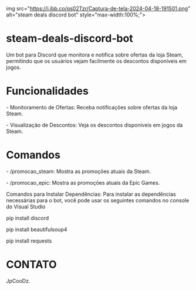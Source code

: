 img src="https://i.ibb.co/qs02Tzr/Captura-de-tela-2024-04-18-191501.png" alt="steam deals discord bot" style="max-width:100%;">

# steam-deals-discord-bot

Um bot para Discord que monitora e notifica sobre ofertas da loja Steam, permitindo que os usuários vejam facilmente os descontos disponíveis em jogos.

# Funcionalidades

<p>- Monitoramento de Ofertas: Receba notificações sobre ofertas da loja Steam.</p>
<p>- Visualização de Descontos: Veja os descontos disponíveis em jogos da Steam.</p>

# Comandos

<p>- /promocao_steam: Mostra as promoções atuais da Steam.</p>
<p>- /promocao_epic: Mostra as promoções atuais da Epic Games.</p>

Comandos para Instalar Dependências: Para instalar as dependências necessárias para o bot, você pode usar os seguintes comandos no console do Visual Studio

<p>pip install discord</p>
<p>pip install beautifulsoup4</p>
<p>pip install requests</p>

# CONTATO

JpCooDz.
